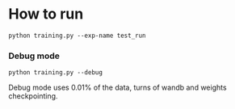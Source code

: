 # How to run
```
python training.py --exp-name test_run
```

### Debug mode
```
python training.py --debug
```
Debug mode uses 0.01% of the data, turns of wandb and weights checkpointing.

